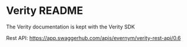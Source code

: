 # Verity README

The Verity documentation is kept with the Verity SDK

Rest API:
https://app.swaggerhub.com/apis/evernym/verity-rest-api/0.6

